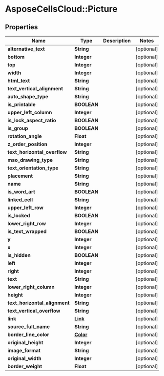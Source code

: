 # AsposeCellsCloud::Picture

## Properties
Name | Type | Description | Notes
------------ | ------------- | ------------- | -------------
**alternative_text** | **String** |  | [optional] 
**bottom** | **Integer** |  | [optional] 
**top** | **Integer** |  | [optional] 
**width** | **Integer** |  | [optional] 
**html_text** | **String** |  | [optional] 
**text_vertical_alignment** | **String** |  | [optional] 
**auto_shape_type** | **String** |  | [optional] 
**is_printable** | **BOOLEAN** |  | [optional] 
**upper_left_column** | **Integer** |  | [optional] 
**is_lock_aspect_ratio** | **BOOLEAN** |  | [optional] 
**is_group** | **BOOLEAN** |  | [optional] 
**rotation_angle** | **Float** |  | [optional] 
**z_order_position** | **Integer** |  | [optional] 
**text_horizontal_overflow** | **String** |  | [optional] 
**mso_drawing_type** | **String** |  | [optional] 
**text_orientation_type** | **String** |  | [optional] 
**placement** | **String** |  | [optional] 
**name** | **String** |  | [optional] 
**is_word_art** | **BOOLEAN** |  | [optional] 
**linked_cell** | **String** |  | [optional] 
**upper_left_row** | **Integer** |  | [optional] 
**is_locked** | **BOOLEAN** |  | [optional] 
**lower_right_row** | **Integer** |  | [optional] 
**is_text_wrapped** | **BOOLEAN** |  | [optional] 
**y** | **Integer** |  | [optional] 
**x** | **Integer** |  | [optional] 
**is_hidden** | **BOOLEAN** |  | [optional] 
**left** | **Integer** |  | [optional] 
**right** | **Integer** |  | [optional] 
**text** | **String** |  | [optional] 
**lower_right_column** | **Integer** |  | [optional] 
**height** | **Integer** |  | [optional] 
**text_horizontal_alignment** | **String** |  | [optional] 
**text_vertical_overflow** | **String** |  | [optional] 
**link** | [**Link**](Link.md) |  | [optional] 
**source_full_name** | **String** |  | [optional] 
**border_line_color** | [**Color**](Color.md) |  | [optional] 
**original_height** | **Integer** |  | [optional] 
**image_format** | **String** |  | [optional] 
**original_width** | **Integer** |  | [optional] 
**border_weight** | **Float** |  | [optional] 


